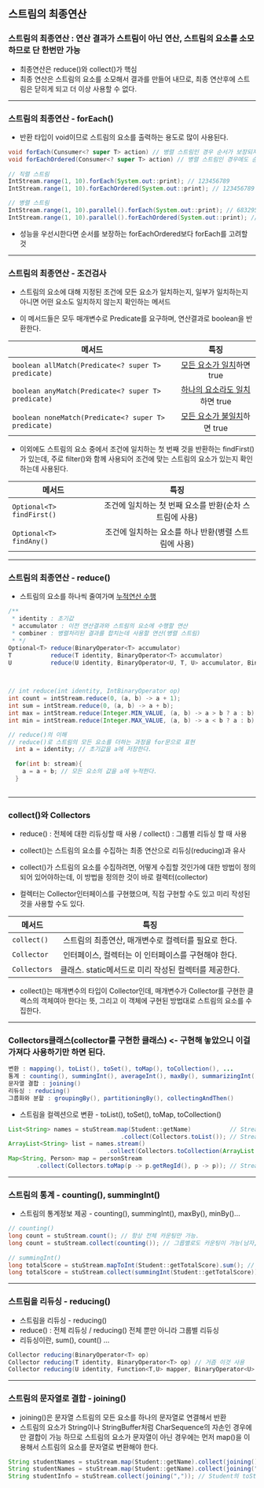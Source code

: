 ## 스트림의 최종연산

### 스트림의 최종연산 : 연산 결과가 스트림이 아닌 연산, 스트림의 요소를 소모하므로 단 한번만 가능
* 최종연산은 reduce()와 collect()가 핵심
* 최종 연산은 스트림의 요소를 소모해서 결과를 만들어 내므로, 최종 연산후에 스트림은 닫히게 되고
더 이상 사용할 수 없다.

* * *

### 스트림의 최종연산 - forEach()
* 반환 타입이 void이므로 스트림의 요소를 출력하는 용도로 많이 사용된다.
```java
void forEach(Cunsumer<? super T> action) // 병렬 스트림인 경우 순서가 보장되지 않음
void forEachOrdered(Consumer<? super T> action) // 병렬 스트림인 경우에도 순서가 보장됨
        
// 직렬 스트림
IntStream.range(1, 10).forEach(System.out::print); // 123456789
IntStream.range(1, 10).forEachOrdered(System.out::print); // 123456789

// 병렬 스트림
IntStream.range(1, 10).parallel().forEach(System.out::print); // 683295714
IntStream.range(1, 10).parallel().forEachOrdered(System.out::print); // 123456789
```
* 성능을 우선시한다면 순서를 보장하는 forEachOrdered보다 forEach를 고려할 것
* * *

### 스트림의 최종연산 - 조건검사
* 스트림의 요소에 대해 지정된 조건에 모든 요소가 일치하는지, 일부가 일치하는지
아니면 어떤 요소도 일치하지 않는지 확인하는 메서드
  
* 이 메서드들은 모두 매개변수로 Predicate를 요구하며, 연산결과로 boolean을 반환한다.

| 메서드 | 특징 | 
|---|:---:|
| `boolean allMatch(Predicate<? super T> predicate)` | <u>모든 요소가 일치</u>하면 true |
| `boolean anyMatch(Predicate<? super T> predicate)` | <u>하나의 요소라도 일치</u>하면 true |
| `boolean noneMatch(Predicate<? super T> predicate)` | <u>모든 요소가 불일치</u>하면 true |

* 이외에도 스트림의 요소 중에서 조건에 일치하는 첫 번째 것을 반환하는 findFirst()가 있는데,
주로 filter()와 함께 사용되어 조건에 맞는 스트림의 요소가 있는지 확인하는데 사용된다.

| 메서드 | 특징 | 
|---|:---:|
| `Optional<T> findFirst()` | 조건에 일치하는 첫 번째 요소를 반환(순차 스트림에 사용) |
| `Optional<T> findAny()` | 조건에 일치하는 요소를 하나 반환(병렬 스트림에 사용) |


* * *

### 스트림의 최종연산 - reduce()

* 스트림의 요소를 하나씩 줄여가며 <u>누적연산 수행</u>

```java
/**
 * identity : 초기값
 * accumulator : 이전 연산결과와 스트림의 요소에 수행할 연산
 * combiner : 병렬처리된 결과를 합치는데 사용할 연산(병렬 스트림)
 * */
Optional<T> reduce(BinaryOperator<T> accumulator)
T           reduce(T identity, BinaryOperator<T> accumulator)
U           reduce(U identity, BinaryOperator<U, T, U> accumulator, BinartOperator<U> combiner)


        
// int reduce(int identity, IntBinaryOperator op)
int count = intStream.reduce(0, (a, b) -> a + 1); 
int sum = intStream.reduce(0, (a, b) -> a + b);   
int max = intStream.reduce(Integer.MIN_VALUE, (a, b) -> a > b ? a : b);
int min = intStream.reduce(Integer.MAX_VALUE, (a, b) -> a < b ? a : b);

// reduce()의 이해
// reduce()로 스트림의 모든 요소를 더하는 과정을 for문으로 표현
  int a = identity; // 초기값을 a에 저장한다.
  
  for(int b: stream){
    a = a + b; // 모든 요소의 값을 a에 누적한다.    
  }
    

```

* * *

### collect()와 Collectors

* reduce() : 전체에 대한 리듀싱할 때 사용 / collect() : 그룹별 리듀싱 할 때 사용
* collect()는 스트림의 요소를 수집하는 최종 연산으로 리듀싱(reducing)과 유사
* collect()가 스트림의 요소를 수집하려면, 어떻게 수집할 것인가에 대한
방법이 정의되어 있어야하는데, 이 방법을 정의한 것이 바로 컬렉터(collector)
  
* 컬렉터는 Collector인터페이스를 구현했으며, 직접 구현할 수도 있고
미리 작성된 것을 사용할 수도 있다.

| 메서드 | 특징 | 
|---|:---:|
| `collect()` | 스트림의 최종연산, 매개변수로 컬렉터를 필요로 한다. |
| `Collector` | 인터페이스, 컬렉터는 이 인터페이스를 구현해야 한다. |
| `Collectors` | 클래스. static메서드로 미리 작성된 컬렉터를 제공한다. |

* collect()는 매개변수의 타입이 Collector인데, 매개변수가 Collector를 구현한
클랙스의 객체여아 한다는 뜻, 그리고 이 객체에 구현된 방법대로 스트림의 요소를 
  수집한다.

* * *

### Collectors클래스(collector를 구현한 클래스) <- 구현해 놓았으니 이걸 가져다 사용하기만 하면 된다.

```java
변환 : mapping(), toList(), toSet(), toMap(), toCollection(), ...
통계 : counting(), summingInt(), averageInt(), maxBy(), summarizingInt(), ...
문자열 결합 : joining()
리듀싱 : reducing()
그룹화와 분할 : groupingBy(), partitioningBy(), collectingAndThen()
```

* 스트림을 컬렉션으로 변환 - toList(), toSet(), toMap, toCollection()
```java
List<String> names = stuStream.map(Student::getName)           // Stream<Student> -> Stream<String>
                                .collect(Collectors.toList()); // Stream<String> -> List<String>
ArrayList<String> list = names.stream()
                            .collect(Collectors.toCollection(ArrayList::new)); // Stream<String> -> ArraysList<String>
Map<String, Person> map = personStream
        .collect(Collectors.toMap(p -> p.getRegId(), p -> p)); // Stream<Person> -> Map<String, Person>
```

* * *

### 스트림의 통계 - counting(), summingInt()

* 스트림의 통계정보 제공 - counting(), summingInt(), maxBy(), minBy()...
```java
// counting()
long count = stuStream.count(); // 항상 전체 카운팅만 가능. 
long count = stuStream.collect(counting()); // 그릅별로도 카운팅이 가능(남자, 여자.. 등)
        
// summingInt()
long totalScore = stuStream.mapToInt(Student::getTotalScore).sum(); // IntStream의 sum()
long totalScore = stuStream.collect(summingInt(Student::getTotalScore)); // 그룹별 합계
```

* * *
### 스트림을 리듀싱 - reducing()

* 스트림을 리듀싱 - reducing()
* reduce() : 전체 리듀싱 / reducing() 전체 뿐만 아니라 그룹별 리듀싱
* 리듀싱이란, sum(), count() ...
```java
Collector reducing(BinaryOperator<T> op)
Collector reducing(T identity, BinaryOperator<T> op) // 거즘 이것 사용
Collector reducing(U identity, Function<T,U> mapper, BinaryOperator<U> op) // map + reduce
```
* * *
### 스트림의 문자열로 결합 - joining()

* joining()은 문자열 스트림의 모든 요소를 하나의 문자열로 연결해서 반환
* 스트림의 요소가 String이나 StringBuffer처럼 CharSequence의 자손인 경우에만 결합이 가능
하므로 스트림의 요소가 문자열이 아닌 경우에는 먼저 map()을 이용해서 스트림의 요소를 문자열로 변환해야 한다.

```java
String studentNames = stuStream.map(Student::getName).collect(joining());
String studentNames = stuStream.map(Student::getName).collect(joining(", ")); // 구분자
String studentInfo = stuStream.collect(joining(",")); // Student의 toString()으로 결합
```








  
    




  


